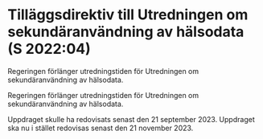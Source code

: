 # Tilläggsdirektiv till Utredningen om sekundäranvändning av hälsodata (S 2022:04)

Regeringen förlänger utredningstiden för Utredningen om sekundäranvändning av hälsodata.

Regeringen förlänger utredningstiden för Utredningen om sekundäranvändning av hälsodata.

Uppdraget skulle ha redovisats senast den 21 september 2023. Uppdraget ska nu i stället redovisas senast den 21 november 2023.
